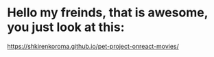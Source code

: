 # Hello my freinds, that is awesome, you just look at this:
https://shkirenkoroma.github.io/pet-project-onreact-movies/
